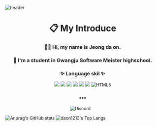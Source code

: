 ![header](https://capsule-render.vercel.app/api?type=wave&color=auto&height=300&section=header&text=Jeongdaon&fontSize=90)

<h1 align="center"> 📋 My Introduce</h1>
<h3 align="center">  👋🏻 Hi, my name is Jeong da on.
<h3 align="center">  🏫 I'm a student in Gwangju Software Meister highschool.

  
  <h3 align="center">✨ Language skil ✨ </h3>
 <p align="center">

<img src="https://img.shields.io/badge/Android Studio-5FEE9E?style=flat-square&logo=AndroidStudio&logoColor=white"/> 
<img src="https://img.shields.io/badge/Android-5CE75C?style=flat-square&logo=Android&logoColor=white"/> 
<img src="https://img.shields.io/badge/Kotlin-57E9E1?style=flat-square&logo=Kotlin&logoColor=white"/> 
<img src="https://img.shields.io/badge/c-96D5D7?style=flat-square&logo=c&logoColor=white"/></a> 
<img src="https://img.shields.io/badge/python-B0F7FF?style=flat-square&logo=python&logoColor=white"/>
<img src="https://img.shields.io/badge/java-DB7093?style=flat-square&logo=java&logoColor=white"/>
<img alt="HTML5" src="https://img.shields.io/badge/html5-E26C5D.svg?style=flat-square&logo=html5&logoColor=white"/>
</p>
<h3 align="center">•••</h3>
<p align="center" align="right">
<img alt="Discord" src="https://img.shields.io/badge/다온2635-%237289DA.svg?style=for-thebadge&logo=discord&logoColor=white"/>
  &nbsp;&nbsp;&nbsp;
  <p align="center" align="right">
    
  ![Anurag's GitHub stats](https://github-readme-stats.vercel.app/api?username=daon1213&&show_icons=true&theme=default)
    ![daon1213's Top Langs](https://github-readme-stats.vercel.app/api/top-langs/?username=daon1213&layout=compact)

<!--
**daon1213/daon1213** is a ✨ _special_ ✨ repository because its `README.md` (this file) appears on your GitHub profile.

Here are some ideas to get you started:

- 🔭 I’m currently working on ...
- 🌱 I’m currently learning ...
- 👯 I’m looking to collaborate on ...
- 🤔 I’m looking for help with ...
- 💬 Ask me about ...
- 📫 How to reach me: ...
- 😄 Pronouns: ...
- ⚡ Fun fact: ...
-->
